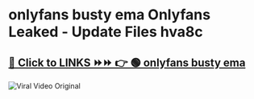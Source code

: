 
 # onlyfans busty ema Onlyfans Leaked - Update Files hva8c

## <h2><a href="https://clipsfans.com/onlyfans_busty_ema&ref=git">🔗 Click to LINKS ⏩⏩ 👉 🟢 onlyfans busty ema </a></h2>

<a href="https://clipsfans.com/onlyfans_busty_ema&ref=git" rel="nofollow" data-target="animated-image.originalLink"><img src="https://i.ibb.co.com/xMMVF88/686577567.gif" alt="Viral Video Original" style="max-width: 100%; display: inline-block;" data-target="animated-image.originalImage"></a>

